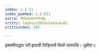 ```yaml
---
index: 1.2.11
index_padded: 1.2.011
sutra: लिङ्सिचावात्मनेपदेषु
vritti: laghusiddhantakaumudi
vrittiindex: 592

---
```

इक्समीपाद्धलः परौ झलादी लिङ्सिचौ कितौ स्तस्तङि। धुक्षीष्ट॥